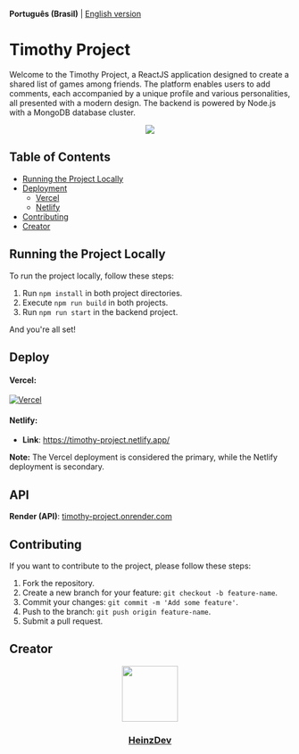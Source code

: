 **Português (Brasil)** | [English version](README.md)

# Timothy Project

Welcome to the Timothy Project, a ReactJS application designed to create a shared list of games among friends. The platform enables users to add comments, each accompanied by a unique profile and various personalities, all presented with a modern design. The backend is powered by Node.js with a MongoDB database cluster.

<p align="center"><img src="https://i.imgur.com/Yr5mNYS.jpeg"></p>

## Table of Contents

- [Running the Project Locally](#running-the-project-locally)
- [Deployment](#deployment)
  - [Vercel](#vercel)
  - [Netlify](#netlify)
- [Contributing](#contributing)
- [Creator](#creator)

## Running the Project Locally

To run the project locally, follow these steps:

1. Run `npm install` in both project directories.
2. Execute `npm run build` in both projects.
3. Run `npm run start` in the backend project.

And you're all set!

## Deploy

#### Vercel:

[![Vercel](https://vercel.com/button)](https://timothy-project.vercel.app/)

#### Netlify:

- **Link**: https://timothy-project.netlify.app/

**Note:** The Vercel deployment is considered the primary, while the Netlify deployment is secondary.

## API

**Render (API)**: [timothy-project.onrender.com](https://timothy-project.onrender.com)

## Contributing

If you want to contribute to the project, please follow these steps:

1. Fork the repository.
2. Create a new branch for your feature: `git checkout -b feature-name`.
3. Commit your changes: `git commit -m 'Add some feature'`.
4. Push to the branch: `git push origin feature-name`.
5. Submit a pull request.

## Creator

<div id="header" align="center">
  <a href="https://github.com/HeinzDev/">
    <img src="https://i.imgur.com/RtsYtRt.png" width="100"/>
  </a>
  <a href="https://github.com/HeinzDev/">
    <h3>HeinzDev</h3>  
  </a>
</div>
